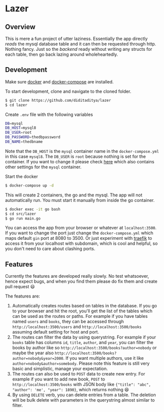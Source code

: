 # Lazer

## Overview

This is mere a fun project of utter laziness. Essentially the app directly *reads* the mysql database table and it can then be requested through http. Nothing fancy. Just so the *backend* ready without writing any structs for each table, then go back lazing around wholeheartedly.

## Development

Make sure [docker](https://docs.docker.com/install/) and [docker-compose](https://docs.docker.com/compose/install/) are installed.

To start development, clone and navigate to the cloned folder.

```bash
$ git clone https://github.com/diditaditya/lazer
$ cd lazer
```

Create `.env` file with the following variables
```bash
DB=mysql
DB_HOST=mysql8
DB_USER=root
DB_PASSWORD=thedbpassword
DB_NAME=thedbname
```
Note that the `DB_HOST` is the `mysql` container name in the `docker-compose.yml` in this case `mysql8`. The `DB_USER` is `root` because nothing is set for the container. If you want to change it please check [here](https://hub.docker.com/_/mysql) which also contains other settings for the `mysql` container.

Start the docker
```bash
$ docker-compose up -d
```

This will create 2 containers, the go and the mysql. The app will not automatically run. You must start it manually from inside the go container.

```bash
$ docker exec -it go bash
$ cd src/lazer
$ go run main.go
```
You can access the app from your browser or whatever at `localhost:3500`. If you want to change the port just change the `docker-compose.yml` which maps default `gin` port at 8080 to 3500. Or just experiment with [traefik](https://docs.traefik.io/) to access it from your localhost with subdomain, which is cool and helpful, so you don't need to care about clashing ports.

## Features

Currently the features are developed really slowly. No test whatsoever, hence expect bugs, and when you find them please do fix them and create pull request :smiley:

The features are:
1. Automatically creates routes based on tables in the database. If you go to your browser and hit the root, you'll get the list of the tables which can be used as the routes or paths. For example if you have tables named `users` and `books`, they can be accessed through `http://localhost:3500/users` and `http://localhost:3500/books` assuming default setting for host and port.
2. The routes can filter the data by using querystring. For example if your `books` table has columns `id`, `title`, `author`, and `year`, you can filter the books by author like so `http://localhost:3500/books?author=nobody` or maybe the year also `http://localhost:3500/books?author=nobody&year=2000`. If you want multiple authors, use it like `author=nobody&author=somebody`. Please note this feature is still very basic and simplistic, manage your expectation.
3. The routes can also be used to `POST` data to create new entry. For example if you want to add new book, `POST` to `http://localhost:3500/books` with JSON body like `{"title": "abc", "author": 'me', "year": 1890}`, which returns nothing :satisfied:
4. By using `DELETE` verb, you can delete entries from a table. The deletion will be bulk delete with parameters in the querystring almost similar to filter.